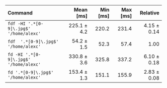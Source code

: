| Command | Mean [ms] | Min [ms] | Max [ms] | Relative |
|:---|---:|---:|---:|---:|
| `fdf -HI '.*[0-9]\.jpg$' '/home/alexc'` | 225.1 ± 4.2 | 220.2 | 231.4 | 4.15 ± 0.14 |
| `fdf  '.*[0-9]\.jpg$' '/home/alexc'` | 54.2 ± 1.5 | 52.3 | 57.4 | 1.00 |
| `fd -HI '.*[0-9]\.jpg$' '/home/alexc'` | 330.8 ± 3.6 | 325.8 | 337.2 | 6.10 ± 0.18 |
| `fd '.*[0-9]\.jpg$' '/home/alexc'` | 153.4 ± 1.3 | 151.1 | 155.9 | 2.83 ± 0.08 |
